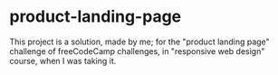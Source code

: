 # product-landing-page
This project is a solution, made by me; for the "product landing page" challenge of freeCodeCamp challenges, in "responsive web design" course, when I was taking it.
